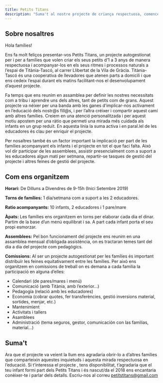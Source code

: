 ```yaml
---
title: Petits Titans
description: "Suma't al nostre projecte de criança respectuosa, comencem Setembre 2019"
---
```


## Sobre nosaltres
Hola famílies!

Ens fa molt feliços presentar-vos Petits Titans, un projecte autogestionat per i per a famílies que volen criar els seus petits d’1 a 3 anys de manera respectuosa i acompanyar-los en els seus ritmes i processos naturals a l’espai de Titània-Tascó, al carrer Llibertat de la Vila de Gràcia. Titània-Tascó és una cooperativa de llevadores que atenen parts a domicili i que ens cedeix l’espai durant els matins facilitant-nos el desenvolupament d’aquest projecte.

Fa temps que ens reunim en assamblea per definir les nostres necessitats com a tribu i aprendre uns dels altres, tant de petits com de grans. Aquest projecte va néixer per una banda amb les ganes d’implicar-nos activament en l’educació dels nostr@s fill@s, i per l’altra  créixer i compartir aquest camí amb altres famílies. Creiem en una atenció personalitzada i per aquest motiu apostem per una ràtio que permeti una mirada més cuidada als infants en un grup reduït. En aquesta línia la suma activa i en paral.lel de les educadores és clau per enriquir el projecte.

Per nosaltres també és un factor important la implicació per part de les famílies acompanyant els infants i el projecte en tot el que faci falta. Això vol dir participar de les assemblees, assistir presencialment com a suport a les educadores algun matí per setmana, repartir-se tasques de gestió del projecte i altres feines de gestió del projecte.

## Com ens organitzem
**Horari:** De Dilluns a Divendres de 9-15h (Inici Setembre 2019)

**Torns de famílies:** 1 dia/setmana com a suport a les 2 educadores.

**Ratio acompanyants:** 10 infants, 2 educadores i 1 pare/mare

**Àpats:** Les famílies ens organitzem en torns per elaborar cada dia el dinar. Partim de la base d’un menú equilibrat i sa. A part cada infant porta el seu propi esmorzar.

**Assemblees:** Pel bon funcionament del projecte ens reunim en una assamblea mensual d’obligada assistència, on es tractaran temes tant del dia a dia del projecte com pedagògics.

**Comissions:** Al ser un projecte autogestionat per les famílies és important distribuïr les feines equitativament entre les famílies. Per això ens organitzem en comissions de treball on es demana a cada família la participació en alguna d’elles:

* Calendari (de pares/mares i menú)
* Comunicació (amb Titània, amb l’exterior…)
* Pedagogía (relació amb les educadores)
* Economia (cobrar quotes, fer transferències, gestió inversions material, sortides, menjar, etc.)
* Mantenimient
* Activitats i tallers
* Asamblees
* Administració (tema seguros, gestor, comunicación con las familias, material…)


## Suma't
Ara que el projecte va veient la llum ens agradaria obrir-lo a d’altres famílies que comparteixin aquestes inquietuds i aquesta mirada respectuosa en l’educació. Si t’interessa el projecte , tens disponibilitat, t’agradaria que el teu infant formi part dels Petits Titans i és nascut/da el 2018 ens encantaria conèixer-te i parlar dels detalls. Escriu-nos al correu  petitstitans@gmail.com
